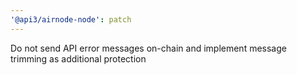 ```yaml
---
'@api3/airnode-node': patch
---
```


Do not send API error messages on-chain and implement message trimming as additional protection
